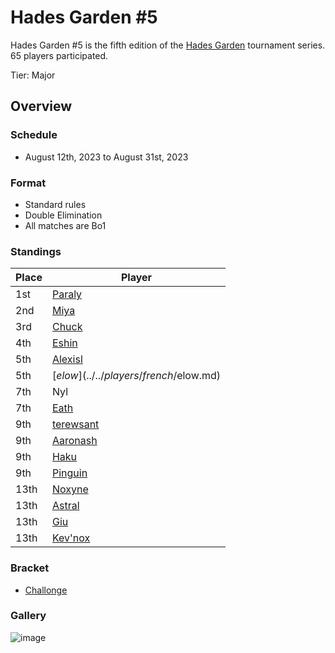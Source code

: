 # Hades Garden #5

Hades Garden #5 is the fifth edition of the [Hades Garden](hgmain.md) tournament series.
65 players participated.

Tier: Major

## Overview

### Schedule
- August 12th, 2023 to August 31st, 2023

### Format
- Standard rules
- Double Elimination
- All matches are Bo1

### Standings

| Place | Player |
| - | - |
| 1st | [Paraly](../../players/japanese/paraly.md) |
| 2nd | [Miya](../../players/japanese/miya.md) |
| 3rd | [Chuck](../../players/china/chuck.md) |
| 4th | [Eshin](../../players/japanese/eshin.md) | 
| 5th | [Alexisl](../../players/french/alexisl.md) |
| 5th | [$elow](../../players/french/$elow.md) | 
| 7th | Nyl |
| 7th | [Eath](../../players/belgian/eath.md) |
| 9th | [terewsant](../../players/polish/terewsant.md) |
| 9th | [Aaronash](../../players/italian/aaronash.md) |
| 9th | [Haku](../../players/german/haku.md) |
| 9th | [Pinguin](../../players/french/pinguin.md) |
| 13th | [Noxyne](../../players/french/noxyne.md) |
| 13th | [Astral](../../players/french/astral.md) |
| 13th | [Giu](../../players/italian/giu.md) |
| 13th | [Kev'nox](../../players/french/kevnox.md) |

### Bracket
- [Challonge](https://challonge.com/ythg4qy3)

### Gallery
![image](https://github.com/inabikarilibrary/inalib/assets/110833255/0e8c21b4-680d-41b0-be68-bdbc9778c959)

